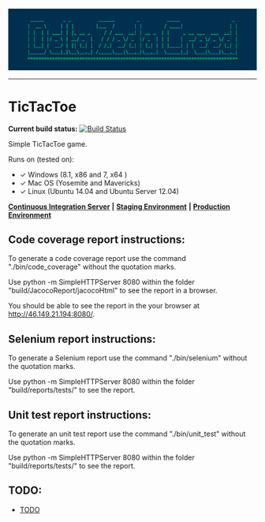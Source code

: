 ![Delta Zeda Creed](https://raw.githubusercontent.com/reginbald/TicTacToe/master/img/DZC.png?token=AFbhxGtwExH4Vs3Snv09VYL03-H892r2ks5UW1mZwA%3D%3D "Delta Zeda Creed")
***

TicTacToe
=========
**Current build status:** [![Build Status](https://magnum.travis-ci.com/reginbald/TicTacToe.svg?token=smJBtwwwueA4GzzDEnsz&branch=master)](https://magnum.travis-ci.com/reginbald/TicTacToe)

Simple TicTacToe game.

Runs on (tested on):

- ✓ Windows (8.1, x86 and 7, x64 )
- ✓ Mac OS (Yosemite and Mavericks)
- ✓ Linux (Ubuntu 14.04 and Ubuntu Server 12.04)


[**Continuous Integration Server**](https://magnum.travis-ci.com/reginbald/TicTacToe) **|** [**Staging Environment**](http://tictactoe420.herokuapp.com/) **|** [**Production Environment**](http://tictactoeproduction.herokuapp.com/)

## Code coverage report instructions:
To generate a code coverage report use the command "./bin/code_coverage" without the quotation marks.

Use python -m SimpleHTTPServer 8080 within the folder "build/JacocoReport/jacocoHtml" to see the report in a browser.

You should be able to see the report in the your browser at http://46.149.21.194:8080/.

## Selenium report instructions:
To generate a Selenium report use the command "./bin/selenium" without the quotation marks.

Use python -m SimpleHTTPServer 8080 within the folder "build/reports/tests/" to see the report.

## Unit test report instructions:
To generate an unit test report use the command "./bin/unit_test" without the quotation marks.

Use python -m SimpleHTTPServer 8080 within the folder "build/reports/tests/" to see the report.

## TODO:
- [TODO](/docs/TODO.md)
